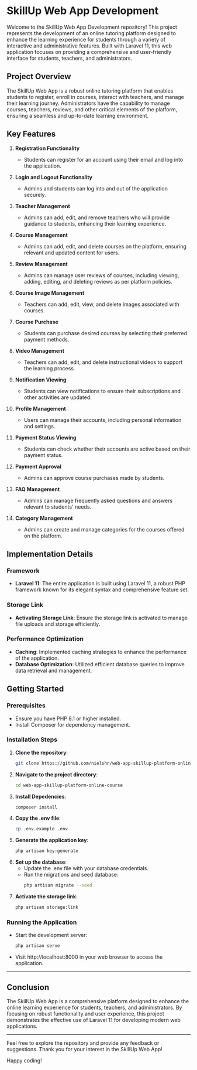 # SkillUp Web App Development

Welcome to the SkillUp Web App Development repository! This project represents the development of an online tutoring platform designed to enhance the learning experience for students through a variety of interactive and administrative features. Built with Laravel 11, this web application focuses on providing a comprehensive and user-friendly interface for students, teachers, and administrators.

## Project Overview

The SkillUp Web App is a robust online tutoring platform that enables students to register, enroll in courses, interact with teachers, and manage their learning journey. Administrators have the capability to manage courses, teachers, reviews, and other critical elements of the platform, ensuring a seamless and up-to-date learning environment.

## Key Features

1. **Registration Functionality**
   - Students can register for an account using their email and log into the application.

2. **Login and Logout Functionality**
   - Admins and students can log into and out of the application securely.

3. **Teacher Management**
   - Admins can add, edit, and remove teachers who will provide guidance to students, enhancing their learning experience.

4. **Course Management**
   - Admins can add, edit, and delete courses on the platform, ensuring relevant and updated content for users.

5. **Review Management**
   - Admins can manage user reviews of courses, including viewing, adding, editing, and deleting reviews as per platform policies.

6. **Course Image Management**
   - Teachers can add, edit, view, and delete images associated with courses.

7. **Course Purchase**
   - Students can purchase desired courses by selecting their preferred payment methods.

8. **Video Management**
   - Teachers can add, edit, and delete instructional videos to support the learning process.

9. **Notification Viewing**
   - Students can view notifications to ensure their subscriptions and other activities are updated.

10. **Profile Management**
    - Users can manage their accounts, including personal information and settings.

11. **Payment Status Viewing**
    - Students can check whether their accounts are active based on their payment status.

12. **Payment Approval**
    - Admins can approve course purchases made by students.

13. **FAQ Management**
    - Admins can manage frequently asked questions and answers relevant to students' needs.

14. **Category Management**
    - Admins can create and manage categories for the courses offered on the platform.

## Implementation Details

### Framework
- **Laravel 11**: The entire application is built using Laravel 11, a robust PHP framework known for its elegant syntax and comprehensive feature set.

### Storage Link
- **Activating Storage Link**: Ensure the storage link is activated to manage file uploads and storage efficiently.

### Performance Optimization
- **Caching**: Implemented caching strategies to enhance the performance of the application.
- **Database Optimization**: Utilized efficient database queries to improve data retrieval and management.

## Getting Started

### Prerequisites
- Ensure you have PHP 8.1 or higher installed.
- Install Composer for dependency management.

### Installation Steps

1. **Clone the repository**:
   ```sh
   git clone https://github.com/nielshn/web-app-skillup-platform-online-course.git
   ```
2. **Navigate to the project directory**:
   ```sh
   cd web-app-skillup-platform-online-course
   ```
3. **Install Depedencies**:
   ```sh
   composer install
   ```
4. **Copy the .env file**:
   ```sh
   cp .env.example .env
   ```
5. **Generate the application key**:
   ```sh
   php artisan key:generate
   ```
6. **Set up the database**:
   - Update the .env file with your database credentials.
   - Run the migrations and seed database:
     ```sh
     php artisan migrate --seed
     ```
7. **Activate the storage link**:
   ```sh
   php artisan storage:link
   ```

### Running the Application
- Start the development server:
  ```sh
  php artisan serve
  ```
- Visit http://localhost:8000 in your web browser to access the application.
---

## Conclusion
The SkillUp Web App is a comprehensive platform designed to enhance the online learning experience for students, teachers, and administrators. 
By focusing on robust functionality and user experience, this project demonstrates the effective use of Laravel 11 for developing modern web applications.

----
Feel free to explore the repository and provide any feedback or suggestions. Thank you for your interest in the SkillUp Web App!

Happy coding!
